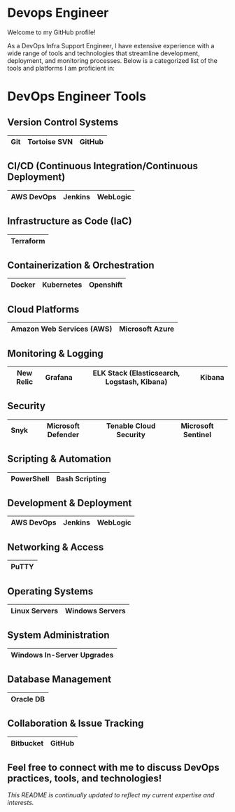 # Devops Engineer
Welcome to my GitHub profile! 

As a  DevOps Infra Support Engineer, I have extensive experience with a wide range of tools and technologies that streamline development, deployment, and monitoring processes. Below is a categorized list of the tools and platforms I am proficient in:

#  DevOps Engineer Tools

## Version Control Systems
| Git | Tortoise SVN | GitHub |
| --- | ------------ | ------ |

## CI/CD (Continuous Integration/Continuous Deployment)
| AWS DevOps | Jenkins    | WebLogic       |
| ------------ | -------- | -------------- | 

## Infrastructure as Code (IaC)
| Terraform |
| --------- |

## Containerization & Orchestration
| Docker | Kubernetes | Openshift |
| ------ | ---------- | ----------- |

## Cloud Platforms
| Amazon Web Services (AWS) | Microsoft Azure |
| --------------------------| --------------- |

## Monitoring & Logging
| New Relic | Grafana | ELK Stack (Elasticsearch, Logstash, Kibana) | Kibana |
| --------- | ------- | ------------------------------------------ | ------ |

## Security
| Snyk | Microsoft Defender | Tenable Cloud Security | Microsoft Sentinel |
| ---- | ------------------ | ---------------------- | ------------------ |

## Scripting & Automation
| PowerShell | Bash Scripting |
| ---------- | -------------- |

## Development & Deployment
| AWS DevOps | Jenkins | WebLogic |
| ------------ | -------- | -------------- |

## Networking & Access
| PuTTY |
| ----- |

## Operating Systems
| Linux Servers | Windows Servers |
| ------------- | --------------- |

## System Administration
| Windows In-Server Upgrades |
| ------------------------- |

## Database Management
| Oracle DB |
| --------- |

## Collaboration & Issue Tracking
| Bitbucket | GitHub |
| --------- | ------ |


Feel free to connect with me to discuss DevOps practices, tools, and technologies!
---

*This README is continually updated to reflect my current expertise and interests.*
